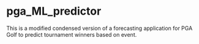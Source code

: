 # pga_ML_predictor

This is a modified condensed version of a forecasting application for PGA Golf to predict tournament winners based on event.
